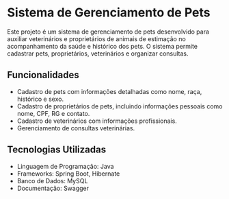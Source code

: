 # Sistema de Gerenciamento de Pets

Este projeto é um sistema de gerenciamento de pets desenvolvido para auxiliar veterinários e proprietários de animais de estimação no acompanhamento da saúde e histórico dos pets. O sistema permite cadastrar pets, proprietários, veterinários e organizar consultas.

## Funcionalidades

- Cadastro de pets com informações detalhadas como nome, raça, histórico e sexo.
- Cadastro de proprietários de pets, incluindo informações pessoais como nome, CPF, RG e contato.
- Cadastro de veterinários com informações profissionais.
- Gerenciamento de consultas veterinárias.

## Tecnologias Utilizadas

- Linguagem de Programação: Java
- Frameworks: Spring Boot, Hibernate
- Banco de Dados: MySQL
- Documentação: Swagger
